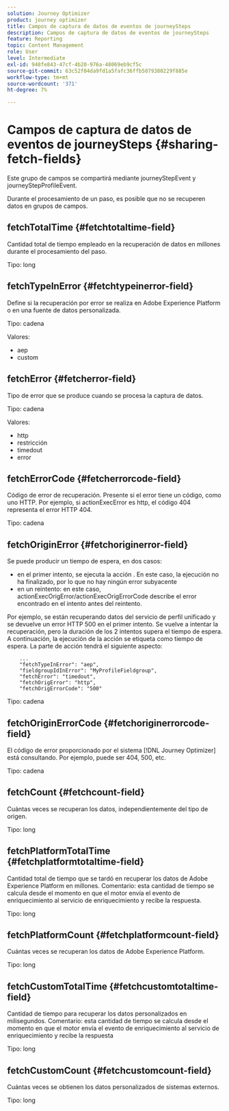 ```yaml
---
solution: Journey Optimizer
product: journey optimizer
title: Campos de captura de datos de eventos de journeySteps
description: Campos de captura de datos de eventos de journeySteps
feature: Reporting
topic: Content Management
role: User
level: Intermediate
exl-id: 948fe843-47cf-4b20-976a-48069eb9cf5c
source-git-commit: 63c52f04da9fd1a5fafc36ffb5079380229f885e
workflow-type: tm+mt
source-wordcount: '371'
ht-degree: 7%

---
```


# Campos de captura de datos de eventos de journeySteps {#sharing-fetch-fields}

Este grupo de campos se compartirá mediante journeyStepEvent y journeyStepProfileEvent.

Durante el procesamiento de un paso, es posible que no se recuperen datos en grupos de campos.

## fetchTotalTime {#fetchtotaltime-field}

Cantidad total de tiempo empleado en la recuperación de datos en millones durante el procesamiento del paso.

Tipo: long

## fetchTypeInError {#fetchtypeinerror-field}

Define si la recuperación por error se realiza en Adobe Experience Platform o en una fuente de datos personalizada.

Tipo: cadena

Valores:
* aep
* custom

## fetchError {#fetcherror-field}

Tipo de error que se produce cuando se procesa la captura de datos.

Tipo: cadena

Valores:
* http
* restricción
* timedout
* error

## fetchErrorCode {#fetcherrorcode-field}

Código de error de recuperación. Presente si el error tiene un código, como uno HTTP. Por ejemplo, si actionExecError es http, el código 404 representa el error HTTP 404.

Tipo: cadena

## fetchOriginError {#fetchoriginerror-field}

Se puede producir un tiempo de espera, en dos casos:

* en el primer intento, se ejecuta la acción . En este caso, la ejecución no ha finalizado, por lo que no hay ningún error subyacente
* en un reintento: en este caso, actionExecOrigError/actionExecOrigErrorCode describe el error encontrado en el intento antes del reintento.

Por ejemplo, se están recuperando datos del servicio de perfil unificado y se devuelve un error HTTP 500 en el primer intento. Se vuelve a intentar la recuperación, pero la duración de los 2 intentos supera el tiempo de espera. A continuación, la ejecución de la acción se etiqueta como tiempo de espera. La parte de acción tendrá el siguiente aspecto:

```
    ...
    "fetchTypeInError": "aep",
    "fieldgroupIdInError": "MyProfileFieldgroup",
    "fetchError": "timedout",
    "fetchOrigError": "http",
    "fetchOrigErrorCode": "500"
```

Tipo: cadena

## fetchOriginErrorCode {#fetchoriginerrorcode-field}

El código de error proporcionado por el sistema [!DNL Journey Optimizer] está consultando. Por ejemplo, puede ser 404, 500, etc.

Tipo: cadena

## fetchCount {#fetchcount-field}

Cuántas veces se recuperan los datos, independientemente del tipo de origen.

Tipo: long

## fetchPlatformTotalTime {#fetchplatformtotaltime-field}

Cantidad total de tiempo que se tardó en recuperar los datos de Adobe Experience Platform en millones. Comentario: esta cantidad de tiempo se calcula desde el momento en que el motor envía el evento de enriquecimiento al servicio de enriquecimiento y recibe la respuesta.

Tipo: long

## fetchPlatformCount {#fetchplatformcount-field}

Cuántas veces se recuperan los datos de Adobe Experience Platform.

Tipo: long

## fetchCustomTotalTime {#fetchcustomtotaltime-field}

Cantidad de tiempo para recuperar los datos personalizados en milisegundos. Comentario: esta cantidad de tiempo se calcula desde el momento en que el motor envía el evento de enriquecimiento al servicio de enriquecimiento y recibe la respuesta

Tipo: long

## fetchCustomCount {#fetchcustomcount-field}

Cuántas veces se obtienen los datos personalizados de sistemas externos.

Tipo: long
